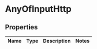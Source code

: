 # AnyOfInputHttp

## Properties
Name | Type | Description | Notes
------------ | ------------- | ------------- | -------------
